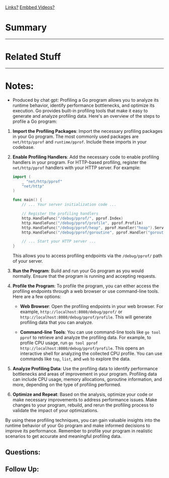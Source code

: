 [Links?](#)
[Embbed Videos?](#)
# Summary

----
# Related Stuff

----
# Notes:
- Produced by chat gpt:
Profiling a Go program allows you to analyze its runtime behavior, identify performance bottlenecks, and optimize its execution. Go provides built-in profiling tools that make it easy to generate and analyze profiling data. Here's an overview of the steps to profile a Go program:

1. **Import the Profiling Packages**: Import the necessary profiling packages in your Go program. The most commonly used packages are `net/http/pprof` and `runtime/pprof`. Include these imports in your codebase.

2. **Enable Profiling Handlers**: Add the necessary code to enable profiling handlers in your program. For HTTP-based profiling, register the `net/http/pprof` handlers with your HTTP server. For example:

   ```go
   import (
       _ "net/http/pprof"
       "net/http"
   )

   func main() {
       // ... Your server initialization code ...

       // Register the profiling handlers
       http.HandleFunc("/debug/pprof/", pprof.Index)
       http.HandleFunc("/debug/pprof/profile", pprof.Profile)
       http.HandleFunc("/debug/pprof/heap", pprof.Handler("heap").ServeHTTP)
       http.HandleFunc("/debug/pprof/goroutine", pprof.Handler("goroutine").ServeHTTP)

       // ... Start your HTTP server ...
   }
   ```

   This allows you to access profiling endpoints via the `/debug/pprof/` path of your server.

3. **Run the Program**: Build and run your Go program as you would normally. Ensure that the program is running and accepting requests.

4. **Profile the Program**: To profile the program, you can either access the profiling endpoints through a web browser or use command-line tools. Here are a few options:

   - **Web Browser**: Open the profiling endpoints in your web browser. For example, `http://localhost:8080/debug/pprof/` or `http://localhost:8080/debug/pprof/profile`. This will generate profiling data that you can analyze.

   - **Command-line Tools**: You can use command-line tools like `go tool pprof` to retrieve and analyze the profiling data. For example, to profile CPU usage, run `go tool pprof http://localhost:8080/debug/pprof/profile`. This opens an interactive shell for analyzing the collected CPU profile. You can use commands like `top`, `list`, and `web` to explore the data.

5. **Analyze Profiling Data**: Use the profiling data to identify performance bottlenecks and areas of improvement in your program. Profiling data can include CPU usage, memory allocations, goroutine information, and more, depending on the type of profiling performed.

6. **Optimize and Repeat**: Based on the analysis, optimize your code or make necessary improvements to address performance issues. Make changes to your program, rebuild, and rerun the profiling process to validate the impact of your optimizations.

By using these profiling techniques, you can gain valuable insights into the runtime behavior of your Go program and make informed decisions to improve its performance. Remember to profile your program in realistic scenarios to get accurate and meaningful profiling data.

## Questions:

## Follow Up:
